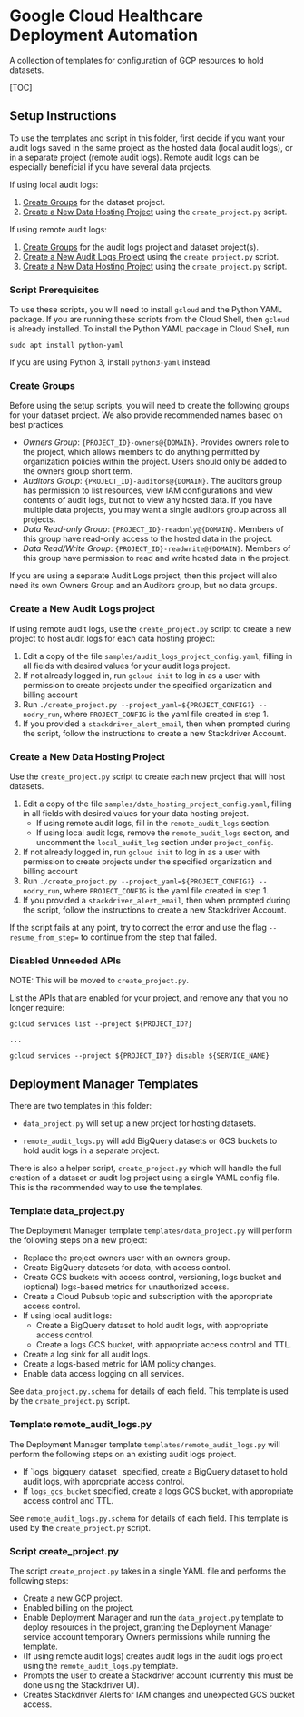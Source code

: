 # Google Cloud Healthcare Deployment Automation

A collection of templates for configuration of GCP resources to hold datasets.

[TOC]

## Setup Instructions

To use the templates and script in this folder, first decide if you want your
audit logs saved in the same project as the hosted data (local audit logs),
or in a separate project (remote audit logs). Remote audit logs can be
especially beneficial if you have several data projects.

If using local audit logs:

1.  [Create Groups](#create-groups) for the dataset project.
1.  [Create a New Data Hosting Project](#create-a-new-data-hosting-project)
    using the `create_project.py` script.

If using remote audit logs:

1.  [Create Groups](#create-groups) for the audit logs project and dataset
    project(s).
1.  [Create a New Audit Logs Project](#create-a-new-audit-logs-project)
    using the `create_project.py` script.
1.  [Create a New Data Hosting Project](#create-a-new-data-hosting-project)
    using the `create_project.py` script.

### Script Prerequisites

To use these scripts, you will need to install `gcloud` and the Python YAML
package. If you are running these scripts from the Cloud Shell, then `gcloud` is
already installed. To install the Python YAML package in Cloud Shell, run

```shell
sudo apt install python-yaml
```

If you are using Python 3, install `python3-yaml` instead.


### Create Groups

Before using the setup scripts, you will need to create the following groups for
your dataset project. We also provide recommended names based on best practices.

*   *Owners Group*: `{PROJECT_ID}-owners@{DOMAIN}`. Provides owners role to the
    project, which allows members to do anything permitted by organization
    policies within the project. Users should only be added to the owners group
    short term.
*   *Auditors Group*: `{PROJECT_ID}-auditors@{DOMAIN}`. The auditors group has
    permission to list resources, view IAM configurations and view contents of
    audit logs, but not to view any hosted data. If you have multiple data
    projects, you may want a single auditors group across all projects.
*   *Data Read-only Group*: `{PROJECT_ID}-readonly@{DOMAIN}`. Members of this
    group have read-only access to the hosted data in the project.
*   *Data Read/Write Group*: `{PROJECT_ID}-readwrite@{DOMAIN}`. Members of this
    group have permission to read and write hosted data in the project.

If you are using a separate Audit Logs project, then this project will also need
its own Owners Group and an Auditors group, but no data groups.

### Create a New Audit Logs project

If using remote audit logs, use the `create_project.py` script to create a new
project to host audit logs for each data hosting project:

1.  Edit a copy of the file `samples/audit_logs_project_config.yaml`, filling in
    all fields with desired values for your audit logs project.
1.  If not already logged in, run `gcloud init` to log in as a user with
    permission to create projects under the specified organization and billing
    account
1.  Run `./create_project.py --project_yaml=${PROJECT_CONFIG?} --nodry_run`,
    where `PROJECT_CONFIG` is the yaml file created in step 1.
1.  If you provided a `stackdriver_alert_email`, then when prompted during the
    script, follow the instructions to create a new Stackdriver Account.

### Create a New Data Hosting Project

Use the `create_project.py` script to create each new project that will host
datasets.

1.  Edit a copy of the file `samples/data_hosting_project_config.yaml`, filling
    in all fields with desired values for your data hosting project.
    *  If using remote audit logs, fill in the `remote_audit_logs` section.
    *  If using local audit logs, remove the `remote_audit_logs` section, and
       uncomment the `local_audit_log` section under `project_config`.
1.  If not already logged in, run `gcloud init` to log in as a user with
    permission to create projects under the specified organization and billing
    account
1.  Run `./create_project.py --project_yaml=${PROJECT_CONFIG?} --nodry_run`,
    where `PROJECT_CONFIG` is the yaml file created in step 1.
1.  If you provided a `stackdriver_alert_email`, then when prompted during the
    script, follow the instructions to create a new Stackdriver Account.

If the script fails at any point, try to correct the error and use the flag
`--resume_from_step=` to continue from the step that failed.

### Disabled Unneeded APIs

NOTE: This will be moved to `create_project.py`.

List the APIs that are enabled for your project, and remove any that you no
longer require:

```shell
gcloud services list --project ${PROJECT_ID?}

...

gcloud services --project ${PROJECT_ID?} disable ${SERVICE_NAME}
```

## Deployment Manager Templates

There are two templates in this folder:

*   `data_project.py` will set up a new project for hosting datasets.

*   `remote_audit_logs.py` will add BigQuery datasets or GCS buckets to hold
    audit logs in a separate project.

There is also a helper script, `create_project.py` which will handle the
full creation of a dataset or audit log project using a single YAML config file.
This is the recommended way to use the templates.

### Template data_project.py

The Deployment Manager template `templates/data_project.py` will perform the
following steps on a new project:

*   Replace the project owners user with an owners group.
*   Create BigQuery datasets for data, with access control.
*   Create GCS buckets with access control, versioning, logs bucket and
    (optional) logs-based metrics for unauthorized access.
*   Create a Cloud Pubsub topic and subscription with the appropriate access
    control.
*   If using local audit logs:
    *   Create a BigQuery dataset to hold audit logs, with appropriate access
        control.
    *   Create a logs GCS bucket, with appropriate access control and TTL.
*   Create a log sink for all audit logs.
*   Create a logs-based metric for IAM policy changes.
*   Enable data access logging on all services.

See `data_project.py.schema` for details of each field. This template is used by
the `create_project.py` script.

### Template remote_audit_logs.py

The Deployment Manager template `templates/remote_audit_logs.py` will perform
the following steps on an existing audit logs project.

*   If `logs_bigquery_dataset_ specified, create a BigQuery dataset to hold
    audit logs, with appropriate access control.
*   If `logs_gcs_bucket` specified, create a logs GCS bucket, with appropriate
    access control and TTL.

See `remote_audit_logs.py.schema` for details of each field. This template is
used by the `create_project.py` script.

### Script create_project.py

The script `create_project.py` takes in a single YAML file and performs the
following steps:

*   Create a new GCP project.
*   Enabled billing on the project.
*   Enable Deployment Manager and run the `data_project.py` template to deploy
    resources in the project, granting the Deployment Manager service account
    temporary Owners permissions while running the template.
*   (If using remote audit logs) creates audit logs in the audit logs project
    using the `remote_audit_logs.py` template.
*   Prompts the user to create a Stackdriver account (currently this must be
    done using the Stackdriver UI).
*   Creates Stackdriver Alerts for IAM changes and unexpected GCS bucket access.
